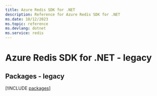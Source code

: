```yaml
---
title: Azure Redis SDK for .NET
description: Reference for Azure Redis SDK for .NET
ms.date: 10/12/2023
ms.topic: reference
ms.devlang: dotnet
ms.service: redis
---
```

# Azure Redis SDK for .NET - legacy
## Packages - legacy
[!INCLUDE [packages](redis-index.md)]